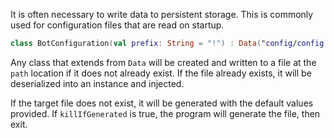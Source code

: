 It is often necessary to write data to persistent storage. This is commonly used for configuration files that are read on startup.

```kotlin
class BotConfiguration(val prefix: String = "!") : Data("config/config.json", killIfGenerated = false)
```

Any class that extends from `Data` will be created and written to a file at the `path` location if it does not already exist. If the file already exists, it will be deserialized into an instance and injected.

If the target file does not exist, it will be generated with the default values provided. If `killIfGenerated` is true, the program will generate the file, then exit.
